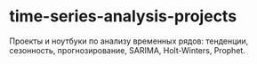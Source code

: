 # time-series-analysis-projects
Проекты и ноутбуки по анализу временных рядов: тенденции, сезонность, прогнозирование, SARIMA, Holt-Winters, Prophet.
